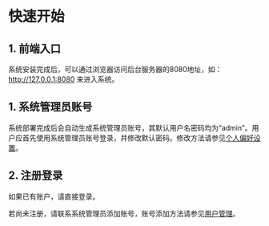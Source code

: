# 快速开始

## 1. 前端入口

系统安装完成后，可以通过浏览器访问后台服务器的8080地址，如：http://127.0.0.1:8080 来进入系统。

## 1. 系统管理员账号

系统部署完成后会自动生成系统管理员账号，其默认用户名密码均为“admin”。用户应首先使用系统管理员账号登录，并修改默认密码。修改方法请参见[个人偏好设置](../part4/guan-li-gong-neng.md#preference)。

## 2. 注册登录

如果已有账户，请直接登录。

若尚未注册，请联系系统管理员添加账号，账号添加方法请参见[用户管理](../part4/guan-li-gong-neng.md#user)。



